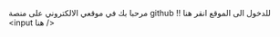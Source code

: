 مرحبا بك في موقعي الالكتروني على منصة github !!
للدخول الى الموقع انقر <a herf="https://xfya0.github.io/Mywebsite/index.html">هنا</a>
<input <a >هنا</a> />
